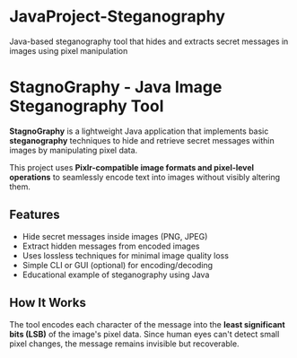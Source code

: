 # JavaProject-Steganography
Java-based steganography tool that hides and extracts secret messages in images using pixel manipulation


# StagnoGraphy - Java Image Steganography Tool

**StagnoGraphy** is a lightweight Java application that implements basic **steganography** techniques to hide and retrieve secret messages within images by manipulating pixel data.

This project uses **Pixlr-compatible image formats and pixel-level operations** to seamlessly encode text into images without visibly altering them.


## Features

- Hide secret messages inside images (PNG, JPEG)
- Extract hidden messages from encoded images
- Uses lossless techniques for minimal image quality loss
- Simple CLI or GUI (optional) for encoding/decoding
- Educational example of steganography using Java



##  How It Works

The tool encodes each character of the message into the **least significant bits (LSB)** of the image's pixel data. Since human eyes can't detect small pixel changes, the message remains invisible but recoverable.



